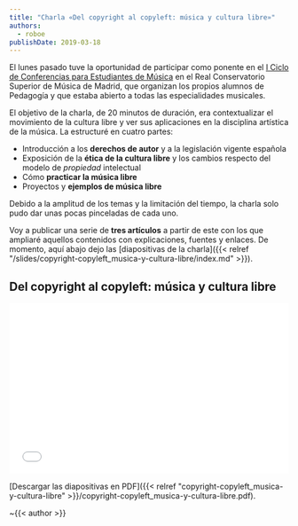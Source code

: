 ```yaml
---
title: "Charla «Del copyright al copyleft: música y cultura libre»"
authors:
  - roboe
publishDate: 2019-03-18
---
```


El lunes pasado tuve la oportunidad de participar como ponente en el [I Ciclo de Conferencias para Estudiantes de Música](https://web.archive.org/web/20190311211504/https://i-ciclo-de-conferencias-de-estudiantes-del-rcsmm4.webnode.es/proyectos/) en el Real Conservatorio Superior de Música de Madrid, que organizan los propios alumnos de Pedagogía y que estaba abierto a todas las especialidades musicales.

El objetivo de la charla, de 20 minutos de duración, era contextualizar el movimiento de la cultura libre y ver sus aplicaciones en la disciplina artística de la música. La estructuré en cuatro partes:

- Introducción a los **derechos de autor** y a la legislación vigente española
- Exposición de la **ética de la cultura libre** y los cambios respecto del modelo de _propiedad_ intelectual
- Cómo **practicar la música libre**
- Proyectos y **ejemplos de música libre**

Debido a la amplitud de los temas y la limitación del tiempo, la charla solo pudo dar unas pocas pinceladas de cada uno.

Voy a publicar una serie de **tres artículos** a partir de este con los que ampliaré aquellos contenidos con explicaciones, fuentes y enlaces. De momento, aquí abajo dejo las [diapositivas de la charla]({{< relref "/slides/copyright-copyleft_musica-y-cultura-libre/index.md" >}}).


## Del copyright al copyleft: música y cultura libre

<iframe
  src='{{< relref "copyright-copyleft_musica-y-cultura-libre" >}}/copyright-copyleft_musica-y-cultura-libre.pdf'
  title="Presentación en PDF de la charla «Del copyright al copyleft: música y cultura libre»"
  allowfullscreen
  style="display: block; width: 100%; min-height: 22em; border: 0"
></iframe>
<noscript>

[Descargar las diapositivas en PDF]({{< relref "copyright-copyleft_musica-y-cultura-libre" >}}/copyright-copyleft_musica-y-cultura-libre.pdf).

</noscript>

~{{< author >}}
